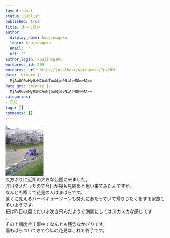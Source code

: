 ```yaml
---
layout: post
status: publish
published: true
title: さ～っむい
author:
  display_name: koujinogaku
  login: koujinogaku
  email: ''
  url: ''
author_login: koujinogaku
wordpress_id: 209
wordpress_url: http://localhost/wordpress/?p=209
date: !binary |-
  MjAwOC0wMy0zMCAxNTowNjo0NiArMDkwMA==
date_gmt: !binary |-
  MjAwOC0wMy0zMCAwNjowNjo0NiArMDkwMA==
categories:
- 日記
tags: []
comments: []
---
```

<p><img src="/blog/img/20080330150646.jpg" alt="20080330150646" align="left" border="0"><br clear="all">久方ぶりに近所の大きな公園に来ました。<br />
昨日ダメだったので今日が桜も見納めと思い来てみたんですが。<br />
なんとも寒くて花見の人はまばらです。<br />
遠くに見えるバーベキューソーンも焚火にあたっていて帰りじたくをする家族も多いようです。<br />
桜は昨日の風でだいぶ吹き飛んだようで満開にしてはスカスカな感じです<br />
。<br />
その上調度今工事中でなんとも残念なかぎりです。<br />
雨もぱらついてきて今年の花見はこれで終了です。</p>
